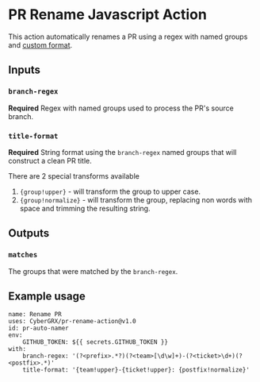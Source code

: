# PR Rename Javascript Action
This action automatically renames a PR using a regex with named groups and [custom format](https://www.npmjs.com/package/string-format).

## Inputs

### `branch-regex`

**Required** Regex with named groups used to process the PR's source branch.

### `title-format`

**Required** String format using the `branch-regex` named groups that will construct a clean PR title.

There are 2 special transforms available
1. `{group!upper}` - will transform the group to upper case.
1. `{group!normalize}` - will transform the group, replacing non words with space and trimming the resulting string.

## Outputs

### `matches`

The groups that were matched by the `branch-regex`.

## Example usage

```
name: Rename PR
uses: CyberGRX/pr-rename-action@v1.0
id: pr-auto-namer
env:
    GITHUB_TOKEN: ${{ secrets.GITHUB_TOKEN }}
with:
    branch-regex: '(?<prefix>.*?)(?<team>[\d\w]+)-(?<ticket>\d+)(?<postfix>.*)'
    title-format: '{team!upper}-{ticket!upper}: {postfix!normalize}'
```